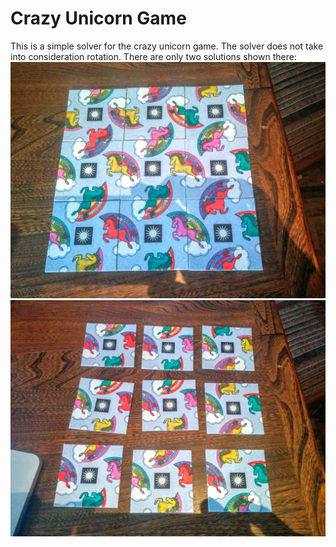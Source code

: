 # Crazy Unicorn Game 

This is a simple solver for the crazy unicorn game. The solver does not take into consideration rotation. There are only two solutions shown there: 
![](sol1.jpg)
![](sol2.jpg)
